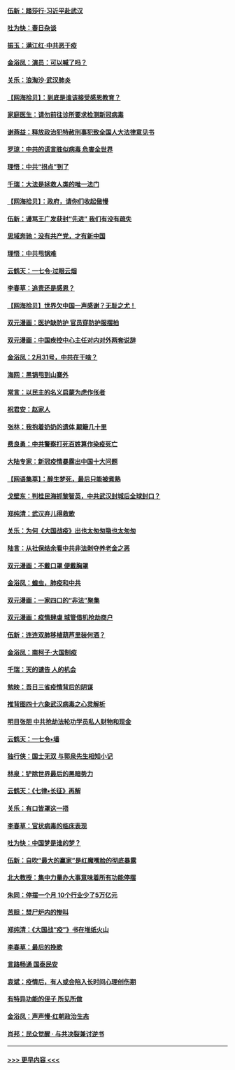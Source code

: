 #### [伍新：踏莎行‧习近平赴武汉](../pages/nsc993/n11935157.md?t=03122231) 
#### [吐为快：春日杂谈](../pages/nsc993/n11934776.md?t=03122231) 
#### [振玉：满江红‧中共恶于疫](../pages/nsc993/n11934647.md?t=03122231) 
#### [金浴凤：演员：可以喊了吗？](../pages/nsc993/n11934602.md?t=03122231) 
#### [关乐：浪淘沙·武汉肺炎](../pages/nsc993/n11931792.md?t=03122231) 
#### [【网海拾贝】：到底是谁该接受感恩教育？](../pages/nsc993/n11931552.md?t=03122231) 
#### [家庭医生：请勿前往诊所要求检测新冠病毒](../pages/nsc993/n11929190.md?t=03122231) 
#### [谢燕益：释放政治犯特赦刑事犯致全国人大法律意见书](../pages/nsc993/n11928978.md?t=03122231) 
#### [罗琼：中共的谎言胜似病毒 危害全世界](../pages/nsc993/n11922636.md?t=03122231) 
#### [理悟：中共“拐点”到了](../pages/nsc993/n11928496.md?t=03122231) 
#### [千瑞：大法是拯救人类的唯一法门](../pages/nsc993/n11927637.md?t=03122231) 
#### [【网海拾贝】：政府，请你们收起傲慢](../pages/nsc993/n11926932.md?t=03122231) 
#### [伍新：谩骂王广发获封“先进” 我们有没有疏失](../pages/nsc993/n11926101.md?t=03122231) 
#### [思域奔驰：没有共产党，才有新中国](../pages/nsc993/n11926058.md?t=03122231) 
#### [理悟：中共甩锅难](../pages/nsc993/n11925355.md?t=03122231) 
#### [云鹤天：一七令·过眼云烟](../pages/nsc993/n11925284.md?t=03122231) 
#### [李春草：追责还是感恩？](../pages/nsc993/n11925274.md?t=03122231) 
#### [【网海拾贝】世界欠中国一声感谢？无耻之尤！](../pages/nsc993/n11925239.md?t=03122231) 
#### [双元漫画：医护缺防护 官员穿防护服摆拍](../pages/nsc993/n11923899.md?t=03122231) 
#### [双元漫画：中国疾控中心主任对内对外两套说辞](../pages/nsc993/n11921994.md?t=03122231) 
#### [金浴凤：2月31号，中共在干啥？](../pages/nsc993/n11922706.md?t=03122231) 
#### [海网：黑锅甩到山寨外](../pages/nsc993/n11922688.md?t=03122231) 
#### [常言：以民主的名义启蒙为虎作伥者](../pages/nsc993/n11922217.md?t=03122231) 
#### [祝君安：赵家人](../pages/nsc993/n11922209.md?t=03122231) 
#### [张林：我抱着奶奶的遗体 颠簸几十里](../pages/nsc993/n11920945.md?t=03122231) 
#### [费良勇：中共警察打死百姓算作染疫死亡](../pages/nsc993/n11919264.md?t=03122231) 
#### [大陆专家：新冠疫情暴露出中国十大问题](../pages/nsc993/n11919187.md?t=03122231) 
#### [【网语集萃】：醉生梦死，最后只能被煮熟](../pages/nsc993/n11918994.md?t=03122231) 
#### [戈壁东：判桂民海抓黎智英，中共武汉封城后全球封口？](../pages/nsc993/n11917982.md?t=03122231) 
#### [郑纯清：武汉弃儿得救歌](../pages/nsc993/n11917881.md?t=03122231) 
#### [关乐：为何《大国战疫》出也太匆匆隐也太匆匆](../pages/nsc993/n11917792.md?t=03122231) 
#### [陆言：从社保结余看中共非法剥夺养老金之恶](../pages/nsc993/n11917084.md?t=03122231) 
#### [双元漫画：不戴口罩 便戴胸罩](../pages/nsc993/n11916447.md?t=03122231) 
#### [金浴凤：蝗虫，肺疫和中共](../pages/nsc993/n11916904.md?t=03122231) 
#### [双元漫画：一家四口的“非法”聚集](../pages/nsc993/n11916378.md?t=03122231) 
#### [双元漫画：疫情肆虐 城管借机抢劫商户](../pages/nsc993/n11916310.md?t=03122231) 
#### [伍新：连连双肺移植葫芦里装何酒？](../pages/nsc993/n11913667.md?t=03122231) 
#### [金浴凤：南柯子·大国制疫](../pages/nsc993/n11913657.md?t=03122231) 
#### [千瑞：天的谴告  人的机会](../pages/nsc993/n11913309.md?t=03122231) 
#### [勉映：吾日三省疫情背后的阴谋](../pages/nsc993/n11913079.md?t=03122231) 
#### [推背图四十六象武汉病毒之心灵解析](../pages/nsc993/n11911761.md?t=03122231) 
#### [明目张胆 中共抢劫法轮功学员私人财物和现金](../pages/nsc993/n11910262.md?t=03122231) 
#### [云鹤天：一七令▪墙](../pages/nsc993/n11910627.md?t=03122231) 
#### [独行侠：国士无双 与郭泉先生相知小记](../pages/nsc993/n11910613.md?t=03122231) 
#### [林泉：铲除世界最后的黑暗势力](../pages/nsc993/n11909320.md?t=03122231) 
#### [云鹤天：《七律▪长征》再解](../pages/nsc993/n11909327.md?t=03122231) 
#### [关乐：有口皆罩这一捂](../pages/nsc993/n11908393.md?t=03122231) 
#### [李春草：官状病毒的临床表现](../pages/nsc993/n11908339.md?t=03122231) 
#### [吐为快：中国梦是谁的梦？](../pages/nsc993/n11906564.md?t=03122231) 
#### [伍新：自吹“最大的赢家”是红魔嘴脸的彻底暴露](../pages/nsc993/n11906407.md?t=03122231) 
#### [北大教授：集中力量办大事意味着所有功能停摆](../pages/nsc993/n11904800.md?t=03122231) 
#### [朱同：停摆一个月 10个行业少了5万亿元](../pages/nsc993/n11904498.md?t=03122231) 
#### [苦胆：焚尸炉内的惨叫](../pages/nsc993/n11904479.md?t=03122231) 
#### [郑纯清：《大国战“疫”》书在堆纸火山](../pages/nsc993/n11904450.md?t=03122231) 
#### [李春草：最后的挽歌](../pages/nsc993/n11904441.md?t=03122231) 
#### [言路畅通 国泰民安](../pages/nsc993/n11904222.md?t=03122231) 
#### [袁斌：疫情后，有人或会陷入长时间心理创伤期](../pages/nsc993/n11901514.md?t=03122231) 
#### [有特异功能的侄子 所见所做](../pages/nsc993/n11901154.md?t=03122231) 
#### [金浴凤：声声慢‧红朝政治生态](../pages/nsc993/n11899553.md?t=03122231) 
#### [肖邦：民众觉醒 · 与共决裂兼讨逆书](../pages/nsc993/n11898435.md?t=03122231) 

----
#### [ >>> 更早内容 <<< ](../indexes/nsc993-earlier.md)
